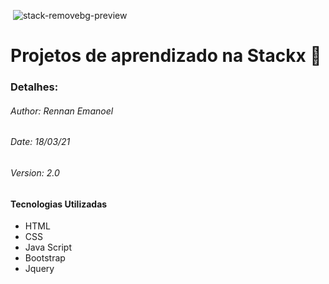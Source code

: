 
​													![stack-removebg-preview](https://user-images.githubusercontent.com/72340091/111686193-8ad07d00-8807-11eb-86d9-edcd681d8db8.png)

# Projetos de aprendizado na Stackx :round_pushpin:

### Detalhes:

###### Author: Rennan Emanoel

###### Date: 18/03/21

###### Version: 2.0



#### Tecnologias Utilizadas

- HTML
- CSS
- Java Script
- Bootstrap
- Jquery